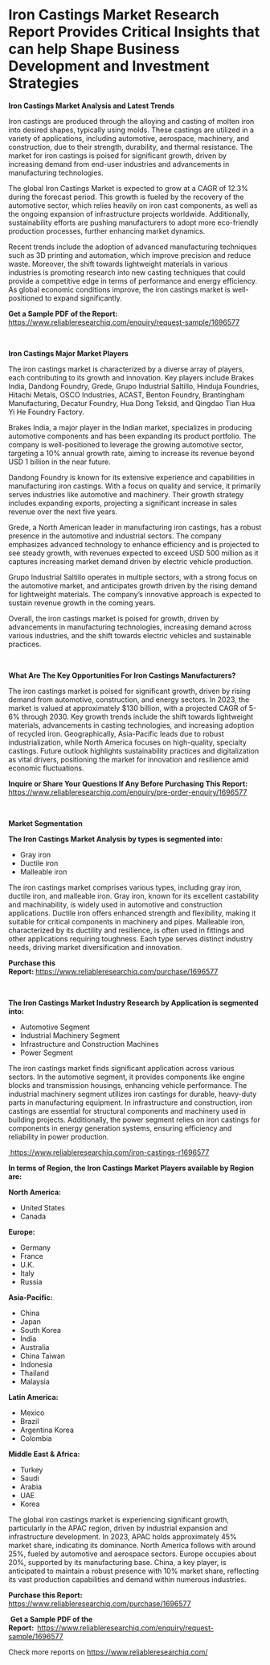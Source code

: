 <p><h1>Iron Castings Market Research Report Provides Critical Insights that can help Shape Business Development and Investment Strategies</h1></p><p><strong>Iron Castings Market Analysis and Latest Trends</strong></p>
<p><p>Iron castings are produced through the alloying and casting of molten iron into desired shapes, typically using molds. These castings are utilized in a variety of applications, including automotive, aerospace, machinery, and construction, due to their strength, durability, and thermal resistance. The market for iron castings is poised for significant growth, driven by increasing demand from end-user industries and advancements in manufacturing technologies.</p><p>The global Iron Castings Market is expected to grow at a CAGR of 12.3% during the forecast period. This growth is fueled by the recovery of the automotive sector, which relies heavily on iron cast components, as well as the ongoing expansion of infrastructure projects worldwide. Additionally, sustainability efforts are pushing manufacturers to adopt more eco-friendly production processes, further enhancing market dynamics. </p><p>Recent trends include the adoption of advanced manufacturing techniques such as 3D printing and automation, which improve precision and reduce waste. Moreover, the shift towards lightweight materials in various industries is promoting research into new casting techniques that could provide a competitive edge in terms of performance and energy efficiency. As global economic conditions improve, the iron castings market is well-positioned to expand significantly.</p></p>
<p><strong>Get a Sample PDF of the Report:&nbsp;</strong> <a href="https://www.reliableresearchiq.com/enquiry/request-sample/1696577?utm_campaign=3066&utm_medium=2&utm_source=Github&utm_content=ia&utm_term=27032025&utm_id=iron-castings">https://www.reliableresearchiq.com/enquiry/request-sample/1696577</a></p>
<p>&nbsp;</p>
<p><strong>Iron Castings Major Market Players</strong></p>
<p><p>The iron castings market is characterized by a diverse array of players, each contributing to its growth and innovation. Key players include Brakes India, Dandong Foundry, Grede, Grupo Industrial Saltillo, Hinduja Foundries, Hitachi Metals, OSCO Industries, ACAST, Benton Foundry, Brantingham Manufacturing, Decatur Foundry, Hua Dong Teksid, and Qingdao Tian Hua Yi He Foundry Factory.</p><p>Brakes India, a major player in the Indian market, specializes in producing automotive components and has been expanding its product portfolio. The company is well-positioned to leverage the growing automotive sector, targeting a 10% annual growth rate, aiming to increase its revenue beyond USD 1 billion in the near future.</p><p>Dandong Foundry is known for its extensive experience and capabilities in manufacturing iron castings. With a focus on quality and service, it primarily serves industries like automotive and machinery. Their growth strategy includes expanding exports, projecting a significant increase in sales revenue over the next five years.</p><p>Grede, a North American leader in manufacturing iron castings, has a robust presence in the automotive and industrial sectors. The company emphasizes advanced technology to enhance efficiency and is projected to see steady growth, with revenues expected to exceed USD 500 million as it captures increasing market demand driven by electric vehicle production.</p><p>Grupo Industrial Saltillo operates in multiple sectors, with a strong focus on the automotive market, and anticipates growth driven by the rising demand for lightweight materials. The company’s innovative approach is expected to sustain revenue growth in the coming years.</p><p>Overall, the iron castings market is poised for growth, driven by advancements in manufacturing technologies, increasing demand across various industries, and the shift towards electric vehicles and sustainable practices.</p></p>
<p>&nbsp;</p>
<p><strong>What Are The Key Opportunities For Iron Castings Manufacturers?</strong></p>
<p><p>The iron castings market is poised for significant growth, driven by rising demand from automotive, construction, and energy sectors. In 2023, the market is valued at approximately $130 billion, with a projected CAGR of 5-6% through 2030. Key growth trends include the shift towards lightweight materials, advancements in casting technologies, and increasing adoption of recycled iron. Geographically, Asia-Pacific leads due to robust industrialization, while North America focuses on high-quality, specialty castings. Future outlook highlights sustainability practices and digitalization as vital drivers, positioning the market for innovation and resilience amid economic fluctuations.</p></p>
<p><strong>Inquire or Share Your Questions If Any Before Purchasing This Report:</strong> <a href="https://www.reliableresearchiq.com/enquiry/pre-order-enquiry/1696577?utm_campaign=3066&utm_medium=2&utm_source=Github&utm_content=ia&utm_term=27032025&utm_id=iron-castings">https://www.reliableresearchiq.com/enquiry/pre-order-enquiry/1696577</a></p>
<p>&nbsp;</p>
<p><strong>Market Segmentation</strong></p>
<p><strong>The Iron Castings Market Analysis by types is segmented into:</strong></p>
<p><ul><li>Gray iron</li><li>Ductile iron</li><li>Malleable iron</li></ul></p>
<p><p>The iron castings market comprises various types, including gray iron, ductile iron, and malleable iron. Gray iron, known for its excellent castability and machinability, is widely used in automotive and construction applications. Ductile iron offers enhanced strength and flexibility, making it suitable for critical components in machinery and pipes. Malleable iron, characterized by its ductility and resilience, is often used in fittings and other applications requiring toughness. Each type serves distinct industry needs, driving market diversification and innovation.</p></p>
<p><strong>Purchase this Report:&nbsp;</strong><a href="https://www.reliableresearchiq.com/purchase/1696577?utm_campaign=3066&utm_medium=2&utm_source=Github&utm_content=ia&utm_term=27032025&utm_id=iron-castings">https://www.reliableresearchiq.com/purchase/1696577</a></p>
<p>&nbsp;</p>
<p><strong>The Iron Castings Market Industry Research by Application is segmented into:</strong></p>
<p><ul><li>Automotive Segment</li><li>Industrial Machinery Segment</li><li>Infrastructure and Construction Machines</li><li>Power Segment</li></ul></p>
<p><p>The iron castings market finds significant application across various sectors. In the automotive segment, it provides components like engine blocks and transmission housings, enhancing vehicle performance. The industrial machinery segment utilizes iron castings for durable, heavy-duty parts in manufacturing equipment. In infrastructure and construction, iron castings are essential for structural components and machinery used in building projects. Additionally, the power segment relies on iron castings for components in energy generation systems, ensuring efficiency and reliability in power production.</p></p>
<p><a href="https://www.reliableresearchiq.com/iron-castings-r1696577?utm_campaign=3066&utm_medium=2&utm_source=Github&utm_content=ia&utm_term=27032025&utm_id=iron-castings">&nbsp;https://www.reliableresearchiq.com/iron-castings-r1696577</a></p>
<p><strong>In terms of Region, the Iron Castings Market Players available by Region are:</strong></p>
<p>
    <p> <strong> North America: </strong>
        <ul>
            <li>United States</li>
            <li>Canada</li>
        </ul>
        </p> 
    <p> <strong> Europe: </strong>
        <ul>
            <li>Germany</li>
            <li>France</li>
            <li>U.K.</li>
            <li>Italy</li>
            <li>Russia</li>
        </ul>
        </p> 
    <p> <strong> Asia-Pacific: </strong>
        <ul>
            <li>China</li>
            <li>Japan</li>
            <li>South Korea</li>
            <li>India</li>
            <li>Australia</li>
            <li>China Taiwan</li>
            <li>Indonesia</li>
            <li>Thailand</li>
            <li>Malaysia</li>
        </ul>
        </p> 
    <p> <strong> Latin America: </strong>
        <ul>
            <li>Mexico</li>
            <li>Brazil</li>
            <li>Argentina Korea</li>
            <li>Colombia</li>
        </ul>
        </p> 
    <p> <strong> Middle East & Africa: </strong>
        <ul>
            <li>Turkey</li>
            <li>Saudi</li>
            <li>Arabia</li>
            <li>UAE</li>
            <li>Korea</li>
        </ul>
    </p>
    </p>
<p><p>The global iron castings market is experiencing significant growth, particularly in the APAC region, driven by industrial expansion and infrastructure development. In 2023, APAC holds approximately 45% market share, indicating its dominance. North America follows with around 25%, fueled by automotive and aerospace sectors. Europe occupies about 20%, supported by its manufacturing base. China, a key player, is anticipated to maintain a robust presence with 10% market share, reflecting its vast production capabilities and demand within numerous industries.</p></p>
<p><strong>Purchase this Report: </strong><a href="https://www.reliableresearchiq.com/purchase/1696577?utm_campaign=3066&utm_medium=2&utm_source=Github&utm_content=ia&utm_term=27032025&utm_id=iron-castings">https://www.reliableresearchiq.com/purchase/1696577</a></p>
<p>&nbsp;<strong>Get a Sample PDF of the Report:&nbsp;&nbsp;</strong><a href="https://www.reliableresearchiq.com/enquiry/request-sample/1696577?utm_campaign=3066&utm_medium=2&utm_source=Github&utm_content=ia&utm_term=27032025&utm_id=iron-castings">https://www.reliableresearchiq.com/enquiry/request-sample/1696577</a></p>
<p><strong></strong></p>
<p>Check more reports on <a href="https://www.reliableresearchiq.com/?utm_campaign=3066&utm_medium=2&utm_source=Github&utm_content=ia&utm_term=27032025&utm_id=iron-castings">https://www.reliableresearchiq.com/</a></p>